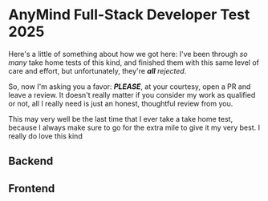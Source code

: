 # AnyMind Full-Stack Developer Test 2025

Here's a little of something about how we got here: I've been through _so many_ take home tests of this kind, and finished them with this same level of care and effort, but unfortunately, they're _**all** rejected_.

So, now I'm asking you a favor: **_PLEASE_**, at your courtesy, open a PR and leave a review. It doesn't really matter if you consider my work as qualified or not, all I really need is just an honest, thoughtful review from you.

This may very well be the last time that I ever take a take home test, because I always make sure to go for the extra mile to give it my very best. I really do love this kind

## Backend

## Frontend
